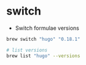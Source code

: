 # switch

- Switch formulae versions

```sh
brew switch "hugo" "0.18.1"

# list versions
brew list "hugo" --versions
```
